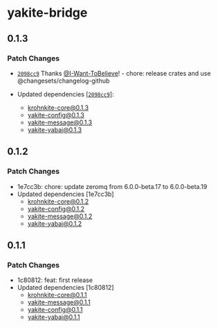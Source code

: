 # yakite-bridge

## 0.1.3

### Patch Changes

- [`2098cc9`](https://github.com/I-Want-ToBelieve/yakite/commit/2098cc9f46d150498a8327d344dd7811748d5a8b) Thanks [@I-Want-ToBelieve](https://github.com/I-Want-ToBelieve)! - chore: release crates and use @changesets/changelog-github

- Updated dependencies [[`2098cc9`](https://github.com/I-Want-ToBelieve/yakite/commit/2098cc9f46d150498a8327d344dd7811748d5a8b)]:
  - krohnkite-core@0.1.3
  - yakite-config@0.1.3
  - yakite-message@0.1.3
  - yakite-yabai@0.1.3

## 0.1.2

### Patch Changes

- 1e7cc3b: chore: update zeromq from 6.0.0-beta.17 to 6.0.0-beta.19
- Updated dependencies [1e7cc3b]
  - krohnkite-core@0.1.2
  - yakite-config@0.1.2
  - yakite-message@0.1.2
  - yakite-yabai@0.1.2

## 0.1.1

### Patch Changes

- 1c80812: feat: first release
- Updated dependencies [1c80812]
  - krohnkite-core@0.1.1
  - yakite-message@0.1.1
  - yakite-config@0.1.1
  - yakite-yabai@0.1.1
